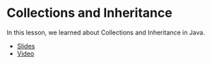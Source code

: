 # Collections and Inheritance

In this lesson, we learned about Collections and Inheritance in Java.
* [Slides](https://docs.google.com/presentation/d/1z5y8q213IWcQ6yUjt6TynsRaGJLYzilfDXn_oHbUv-U/edit?usp=sharing)
* [Video](https://youtu.be/8TUREBo8QRk)